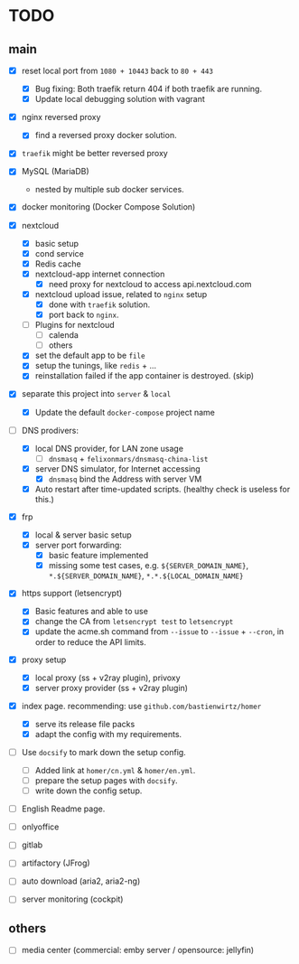 TODO
=============================

main
-----------------------------
- [x] reset local port from `1080 + 10443` back to `80 + 443`
  + [x] Bug fixing: Both traefik return 404 if both traefik are running.
  + [x] Update local debugging solution with vagrant
- [x] nginx reversed proxy
  + [x] find a reversed proxy docker solution.
- [x] `traefik` might be better reversed proxy
- [x] MySQL (MariaDB)
  + nested by multiple sub docker services.
- [x] docker monitoring (Docker Compose Solution)
- [x] nextcloud
  + [x] basic setup
  + [x] cond service
  + [x] Redis cache
  + [x] nextcloud-app internet connection
    * [x] need proxy for nextcloud to access api.nextcloud.com
  + [x] nextcloud upload issue, related to `nginx` setup
    * [x] done with `traefik` solution.
    * [x] port back to `nginx`.
  + [ ] Plugins for nextcloud
    * [ ] calenda
    * [ ] others
  + [x] set the default app to be `file`
  + [x] setup the tunings, like `redis` +  ...
  + [x] reinstallation failed if the app container is destroyed. (skip)
- [x] separate this project into `server` & `local`
  + [x] Update the default `docker-compose` project name
- [ ] DNS prodivers:
  + [x] local DNS provider, for LAN zone usage
    * [ ] `dnsmasq` + `felixonmars/dnsmasq-china-list`
  + [x] server DNS simulator, for Internet accessing
    * [x] `dnsmasq` bind the Address with server VM
  + [x] Auto restart after time-updated scripts. (healthy check is useless for this.)
- [x] frp
  + [x] local & server basic setup
  + [x] server port forwarding:
    * [x] basic feature implemented
    * [x] missing some test cases, e.g. `${SERVER_DOMAIN_NAME}`, `*.${SERVER_DOMAIN_NAME}`, `*.*.${LOCAL_DOMAIN_NAME}`
- [x] https support (letsencrypt)
  + [x] Basic features and able to use
  + [x] change the CA from `letsencrypt test` to `letsencrypt`
  + [x] update the acme.sh command from `--issue` to `--issue` + `--cron`, in order to reduce the API limits.
- [x] proxy setup
  + [x] local proxy (ss + v2ray plugin), privoxy
  + [x] server proxy provider (ss + v2ray plugin)
- [x] index page. recommending: use `github.com/bastienwirtz/homer`
  + [x] serve its release file packs
  + [x] adapt the config with my requirements.
- [ ] Use `docsify` to mark down the setup config.
  + [ ] Added link at `homer/cn.yml` & `homer/en.yml`.
  + [ ] prepare the setup pages with `docsify`.
  + [ ] write down the config setup.
- [ ] English Readme page.

- [ ] onlyoffice
- [ ] gitlab
- [ ] artifactory (JFrog)
- [ ] auto download (aria2, aria2-ng)
- [ ] server monitoring (cockpit)

others
-----------------------------
- [ ] media center (commercial: emby server / opensource: jellyfin)

